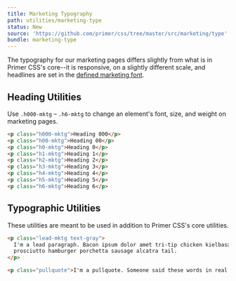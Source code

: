 ```yaml
---
title: Marketing Typography
path: utilities/marketing-type
status: New
source: 'https://github.com/primer/css/tree/master/src/marketing/type'
bundle: marketing-type
---
```


The typography for our marketing pages differs slightly from what is in Primer CSS's core--it is responsive, on a slightly different scale, and headlines are set in the [defined marketing font](https://github.com/primer/css/blob/master/src/marketing/support/variables.scss).

## Heading Utilities

Use `.h000-mktg` – `.h6-mktg` to change an element's font, size, and weight on marketing pages.

```html live title="Heading Utilities"
<p class="h000-mktg">Heading 000</p>
<p class="h00-mktg">Heading 00</p>
<p class="h0-mktg">Heading 0</p>
<p class="h1-mktg">Heading 1</p>
<p class="h2-mktg">Heading 2</p>
<p class="h3-mktg">Heading 3</p>
<p class="h4-mktg">Heading 4</p>
<p class="h5-mktg">Heading 5</p>
<p class="h6-mktg">Heading 6</p>
```

## Typographic Utilities

These utilities are meant to be used in addition to Primer CSS's core utilities.

```html live title="Typographic Utilities"
<p class="lead-mktg text-gray">
  I'm a lead paragraph. Bacon ipsum dolor amet tri-tip chicken kielbasa, cow swine beef corned beef ground round
  prosciutto hamburger porchetta sausage alcatra tail.
</p>

<p class="pullquote">I'm a pullquote. Someone said these words in real life, and now they're on the internet</p>
```
